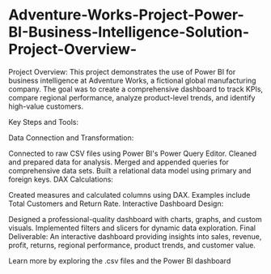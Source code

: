 # Adventure-Works-Project-Power-BI-Business-Intelligence-Solution-Project-Overview-
Project Overview:
This project demonstrates the use of Power BI for business intelligence at Adventure Works, a fictional global manufacturing company. The goal was to create a comprehensive dashboard to track KPIs, compare regional performance, analyze product-level trends, and identify high-value customers.

Key Steps and Tools:

Data Connection and Transformation:

Connected to raw CSV files using Power BI's Power Query Editor.
Cleaned and prepared data for analysis.
Merged and appended queries for comprehensive data sets.
Built a relational data model using primary and foreign keys.
DAX Calculations:

Created measures and calculated columns using DAX.
Examples include Total Customers and Return Rate.
Interactive Dashboard Design:

Designed a professional-quality dashboard with charts, graphs, and custom visuals.
Implemented filters and slicers for dynamic data exploration.
Final Deliverable:
An interactive dashboard providing insights into sales, revenue, profit, returns, regional performance, product trends, and customer value.

Learn more by exploring the .csv files and the Power BI dashboard
